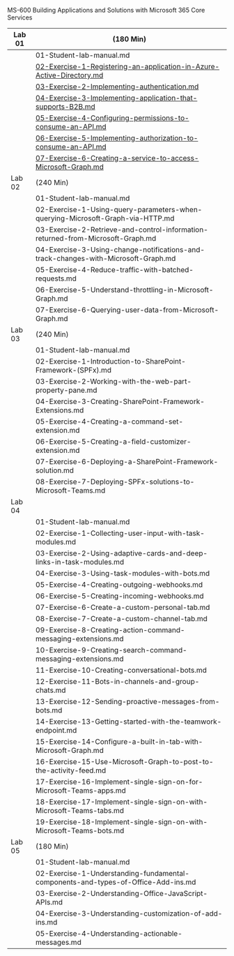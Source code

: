 MS-600 Building Applications and Solutions with Microsoft 365 Core Services

| Lab 01 | (180 Min)                                                    |
| ------ | ------------------------------------------------------------ |
|        | 01-Student-lab-manual.md                                     |
|        | [02-Exercise-1-Registering-an-application-in-Azure-Active-Directory.md](https://github.com/adeharobueno/MS-600-Evidencias/blob/master/Lab01/README.md) |
|        | [03-Exercise-2-Implementing-authentication.md](https://github.com/adeharobueno/MS-600-Evidencias/blob/master/Lab01/README.md#ejercicio-2) |
|        | [04-Exercise-3-Implementing-application-that-supports-B2B.md](https://github.com/adeharobueno/MS-600-Evidencias/blob/master/Lab01/README.md#ejercicio-3) |
|        | [05-Exercise-4-Configuring-permissions-to-consume-an-API.md](https://github.com/adeharobueno/MS-600-Evidencias/blob/master/Lab01/README.md#ejercicio-4) |
|        | [06-Exercise-5-Implementing-authorization-to-consume-an-API.md](https://github.com/adeharobueno/MS-600-Evidencias/blob/master/Lab01/README.md#ejercicio-5) |
|        | [07-Exercise-6-Creating-a-service-to-access-Microsoft-Graph.md](https://github.com/adeharobueno/MS-600-Evidencias/blob/master/Lab01/README.md#ejercicio-6) |
| Lab 02 | (240 Min)                                                    |
|        | 01-Student-lab-manual.md                                     |
|        | 02-Exercise-1-Using-query-parameters-when-querying-Microsoft-Graph-via-HTTP.md |
|        | 03-Exercise-2-Retrieve-and-control-information-returned-from-Microsoft-Graph.md |
|        | 04-Exercise-3-Using-change-notifications-and-track-changes-with-Microsoft-Graph.md |
|        | 05-Exercise-4-Reduce-traffic-with-batched-requests.md        |
|        | 06-Exercise-5-Understand-throttling-in-Microsoft-Graph.md    |
|        | 07-Exercise-6-Querying-user-data-from-Microsoft-Graph.md     |
| Lab 03 | (240 Min)                                                    |
|        | 01-Student-lab-manual.md                                     |
|        | 02-Exercise-1-Introduction-to-SharePoint-Framework-(SPFx).md |
|        | 03-Exercise-2-Working-with-the-web-part-property-pane.md     |
|        | 04-Exercise-3-Creating-SharePoint-Framework-Extensions.md    |
|        | 05-Exercise-4-Creating-a-command-set-extension.md            |
|        | 06-Exercise-5-Creating-a-field-customizer-extension.md       |
|        | 07-Exercise-6-Deploying-a-SharePoint-Framework-solution.md   |
|        | 08-Exercise-7-Deploying-SPFx-solutions-to-Microsoft-Teams.md |
| Lab 04 |                                                              |
|        | 01-Student-lab-manual.md                                     |
|        | 02-Exercise-1-Collecting-user-input-with-task-modules.md     |
|        | 03-Exercise-2-Using-adaptive-cards-and-deep-links-in-task-modules.md |
|        | 04-Exercise-3-Using-task-modules-with-bots.md                |
|        | 05-Exercise-4-Creating-outgoing-webhooks.md                  |
|        | 06-Exercise-5-Creating-incoming-webhooks.md                  |
|        | 07-Exercise-6-Create-a-custom-personal-tab.md                |
|        | 08-Exercise-7-Create-a-custom-channel-tab.md                 |
|        | 09-Exercise-8-Creating-action-command-messaging-extensions.md |
|        | 10-Exercise-9-Creating-search-command-messaging-extensions.md |
|        | 11-Exercise-10-Creating-conversational-bots.md               |
|        | 12-Exercise-11-Bots-in-channels-and-group-chats.md           |
|        | 13-Exercise-12-Sending-proactive-messages-from-bots.md       |
|        | 14-Exercise-13-Getting-started-with-the-teamwork-endpoint.md |
|        | 15-Exercise-14-Configure-a-built-in-tab-with-Microsoft-Graph.md |
|        | 16-Exercise-15-Use-Microsoft-Graph-to-post-to-the-activity-feed.md |
|        | 17-Exercise-16-Implement-single-sign-on-for-Microsoft-Teams-apps.md |
|        | 18-Exercise-17-Implement-single-sign-on-with-Microsoft-Teams-tabs.md |
|        | 19-Exercise-18-Implement-single-sign-on-with-Microsoft-Teams-bots.md |
| Lab 05 | (180 Min)                                                    |
|        | 01-Student-lab-manual.md                                     |
|        | 02-Exercise-1-Understanding-fundamental-components-and-types-of-Office-Add-ins.md |
|        | 03-Exercise-2-Understanding-Office-JavaScript-APIs.md        |
|        | 04-Exercise-3-Understanding-customization-of-add-ins.md      |
|        | 05-Exercise-4-Understanding-actionable-messages.md           |
